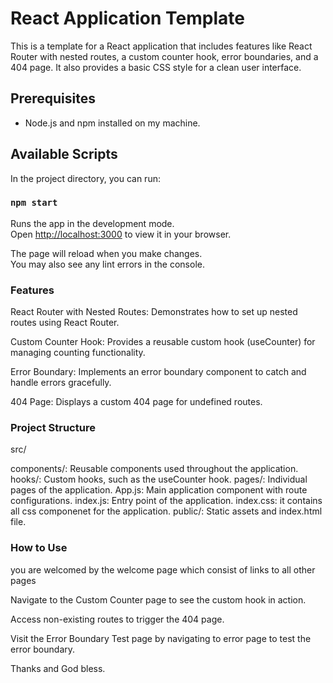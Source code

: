 # React Application Template

This is a template for a React application that includes features like React Router with nested routes, a custom counter hook, error boundaries, and a 404 page. It also provides a basic CSS style for a clean user interface.

## Prerequisites

- Node.js and npm installed on my machine.

## Available Scripts

In the project directory, you can run:

### `npm start`

Runs the app in the development mode.\
Open [http://localhost:3000](http://localhost:3000) to view it in your browser.

The page will reload when you make changes.\
You may also see any lint errors in the console.


### Features
React Router with Nested Routes: Demonstrates how to set up nested routes using React Router.

Custom Counter Hook: Provides a reusable custom hook (useCounter) for managing counting functionality.

Error Boundary: Implements an error boundary component to catch and handle errors gracefully.

404 Page: Displays a custom 404 page for undefined routes.

### Project Structure
src/

components/: Reusable components used throughout the application.
hooks/: Custom hooks, such as the useCounter hook.
pages/: Individual pages of the application.
App.js: Main application component with route configurations.
index.js: Entry point of the application.
index.css: it contains all css componenet for the application.
public/: Static assets and index.html file.

### How to Use
you are welcomed by the welcome page which consist of links to all other pages

Navigate to the Custom Counter page to see the custom hook in action.


Access non-existing routes to trigger the 404 page.

Visit the Error Boundary Test page by navigating to error page to test the error boundary.

Thanks and God bless.

